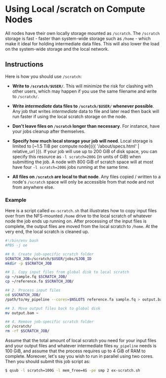 # Using Local /scratch on Compute Nodes

All nodes have their own locally storage mounted as `/scratch`.  The `/scratch` storage is fast - faster than system-wide storage such as `/home` - which make it ideal for holding intermediate data files.  This will also lower the load on the system-wide storage and the local network.


## Instructions

Here is how you should use `/scratch`:

* **Write to `/scratch/$USER/`**.  This will minimize the risk for clashing with other users, which may happen if you use the same filename and write to `/scratch/`.

* **Write _intermediate_ data files to `/scratch/$USER/` whenever possible**.  Any job that writes _intermediate_ data to file and later read then back will run faster if using the local scratch storage on the node.

* **Don't leave files on `/scratch` longer than necessary**.  For instance, have your jobs cleanup after themselves.

* **Specify how much local storage your job will need**.  Local storage is limited to [~1.5 TiB per compute node]({{ '/about/specs.html' | relative_url }}).  If your job will use up to 200 GiB of disk space, you can specify this resource as `-l scratch=200G` (in units of GiB) when submitting the job.  A node with 800 GiB of scratch space will at most have four `-l scratch=200G` jobs running at the same time.

* **All files on `/scratch` are local to that node**.  Any files copied / written to a node's `/scratch` space will only be accessible from that node and not from anywhere else.


### Example

Here is a script called `ex-scratch.sh` that illustrates how to copy input files over from the NFS-mounted `/home` drive to the local scratch of whatever node the job ends up running on.  After processing of the input files is complete, the output files are moved from the local scratch to `/home`.  At the very end, the local scratch is cleaned up.

```sh
#!/bin/env bash
#PBS -j oe

## 0. Create job-specific scratch folder
SCRATCH_JOB=/scratch/$USER/jobs/$JOB_ID
mkdir -p $SCRATCH_JOB

## 1. Copy input files from global disk to local scratch
cp ~/sample.fq $SCRATCH_JOB/
cp ~/reference.fa $SCRATCH_JOB/

## 2. Process input files
cd $SCRATCH_JOB/
/path/to/my_pipeline --cores=$NSLOTS reference.fa sample.fq > output.bam

## 3. Move output files back to global disk
mv output.bam ~

## 4. Remove job-specific scratch folder
cd /scratch/
rm -rf $SCRATCH_JOB/
```

Assume that the total amount of local scratch you need for your input files and your output files and whatever intermediate files `my_pipeline` needs is 100 GiB, and assume that the process requires up to 4 GiB of RAM to complete.  Moreover, let's say you wish to run in parallel using two cores.  Then you should submit this job script as:
```sh
$ qsub -l scratch=100G -l mem_free=4G -pe smp 2 ex-scratch.sh
```
